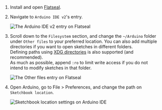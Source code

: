 1. Install and open [Flatseal](https://flathub.org/apps/cc.arduino.IDE2).
2. Navigate to `Arduino IDE v2`'s entry.

   ![The Arduino IDE v2 entry on Flatseal](https://github.com/IverCoder/cc.arduino.IDE2/assets/92661164/61078b51-bafd-421d-ae6d-7dedf976bdec)

4. Scroll down to the `Filesystem` section, and change the `~/Arduino` folder under `Other files` to your preferred location.
   You can also add multiple directories if you want to open sketches in different folders.<br/>
   Defining paths using [XDG directories](https://docs.flatpak.org/en/latest/sandbox-permissions-reference.html#filesystem-permissions) is also supported (and recommended).<br/>
   As much as possible, append `:ro` to limit write access if you do not intend to modify sketches in that folder.
   
   ![The Other files entry on Flatseal](https://github.com/IverCoder/cc.arduino.IDE2/assets/92661164/15342b95-8db7-40f5-8338-faa7e3773a95)
   
5. Open Arduino, go to File > Preferences, and change the path on `Sketchbook location`.

   ![Sketchbook location settings on Arduino IDE](https://github.com/IverCoder/cc.arduino.IDE2/assets/92661164/a821d875-ac34-4a16-b98d-393fe6f076d8)
